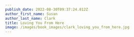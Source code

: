 ```yaml
---
publish_date: 2022-08-30T09:37:24.812Z
author_first_name: Susan
author_last_name: Clark
title: Loving You From Here
image: /images/book_images/clark_loving_you_from_here.jpg
---
```

